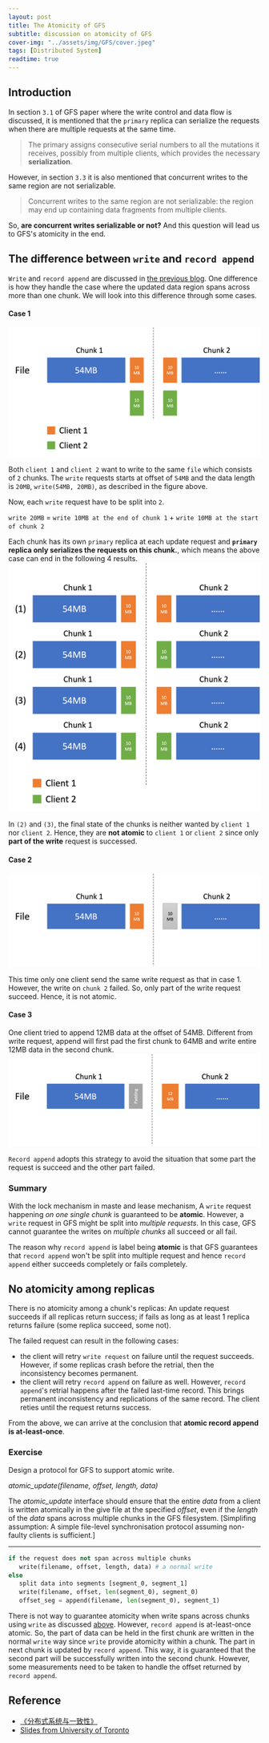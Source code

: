 ```yaml
---
layout: post
title: The Atomicity of GFS
subtitle: discussion on atomicity of GFS
cover-img: "../assets/img/GFS/cover.jpeg"
tags: [Distributed System]
readtime: true
---
```


## Introduction
In section `3.1` of GFS paper where the write control and data flow is discussed, it is mentioned that the `primary` replica can serialize the requests when there are multiple requests at the same time.

> The primary assigns consecutive serial numbers to all the mutations it receives, possibly from multiple clients, which provides the necessary **serialization**.

However, in section `3.3` it is also mentioned that concurrent writes to the same region are not serializable.

> Concurrent writes to the same region are not serializable: the region may end up containing data fragments from multiple clients.

So, **are concurrent writes serializable or not?** And this question will lead us to GFS's atomicity in the end.

## The difference between `write` and `record append`
`Write` and `record append` are discussed in [the previous blog](./2023-1-23-GFS.md). One difference is how they handle the case where the updated data region spans across more than one chunk. We will look into this difference through some cases.

#### Case 1
![case1.1](../assets/img/GFS/case1_1.png)

Both `client 1` and `client 2` want to write to the same `file` which consists of `2` chunks. The `write` requests starts at offset of `54MB` and the data length is `20MB`, `write(54MB, 20MB)`, as described in the figure above.

Now, each `write` request have to be split into `2`.

`write 20MB` = `write 10MB at the end of chunk 1` + `write 10MB at the start of chunk 2`

Each chunk has its own `primary` replica at each update request and **`primary` replica only serializes the requests on this chunk.**, which means the above case can end in the following 4 results.
![case1.2](../assets/img/GFS/case1_2.png)

In `(2)` and `(3)`, the final state of the chunks is neither wanted by `client 1` nor `client 2`. Hence, they are **not atomic** to `client 1` or `client 2` since only **part of the write** request is successed.

#### Case 2
![case2](../assets/img/GFS/case2.png)

This time only one client send the same write request as that in case 1. However, the write on `chunk 2` failed. So, only part of the write request succeed. Hence, it is not atomic.

#### Case 3
One client tried to append 12MB data at the offset of 54MB. Different from write request, append will first pad the first chunk to 64MB and write entire 12MB data in the second chunk.
![case3](../assets/img/GFS/case3.png)

`Record append` adopts this strategy to avoid the situation that some part the request is succeed and the other part failed.

### Summary
With the lock mechanism in maste and lease mechanism, A `write` request happening *on one single chunk* is guaranteed to be **atomic**. However, a `write` request in GFS might be split into *multiple requests*. In this case, GFS cannot guarantee the writes on *multiple chunks* all succeed or all fail. 

The reason why `record append` is label being **atomic** is that GFS guarantees that `record append` won't be split into multiple request and hence `record append` either succeeds completely or fails completely.

## No atomicity among replicas
There is no atomicity among a chunk's replicas: An update request succeeds if all replicas return success; if fails as long as at least 1 replica returns failure (some replica succeed, some not).

The failed request can result in the following cases:
- the client will retry `write request` on failure until the request succeeds. However, if some replicas crash before the retrial, then the inconsistency becomes permanent.
- the client will retry `record append` on failure as well. However, `record append`'s retrial happens after the failed last-time record. This brings permanent inconsistency and replications of the same record. The client reties until the request returns success.

From the above, we can arrive at the conclusion that **atomic record append is at-least-once**.

### Exercise
Design a protocol for GFS to support atomic write.

*atomic_update(filename, offset, length, data)*

The *atomic_update* interface should ensure that the entire *data* from a client is written atomically in the give file at the specified *offset*, even if the *length* of the *data* spans across multiple chunks in the GFS filesystem. [Simplifing assumption: A simple file-level synchronisation protocol assuming non-faulty clients is sufficient.]

---
```python
if the request does not span across multiple chunks
   write(filename, offset, length, data) # a normal write
else
   split data into segments [segment_0, segment_1]
   write(filename, offset, len(segment_0), segment_0)
   offset_seg = append(filename, len(segment_0), segment_1)
```
There is not way to guarantee atomicity when write spans across chunks using `write` as discussed [above](#case-1). However, `record append` is at-least-once atomic. So, the part of data can be held in the first chunk are written in the normal `write` way since `write` provide atomicity within a chunk. The part in next chunk is updated by `record append`. This way, it is guaranteed that the second part will be successfully written into the second chunk. However, some measurements need to be taken to handle the offset returned by `record append`.

## Reference
- [《分布式系统与一致性》](https://book.douban.com/subject/35466098/)
- [Slides from University of Toronto](../assets/img/GFS/3-gfs-slides.pdf) 